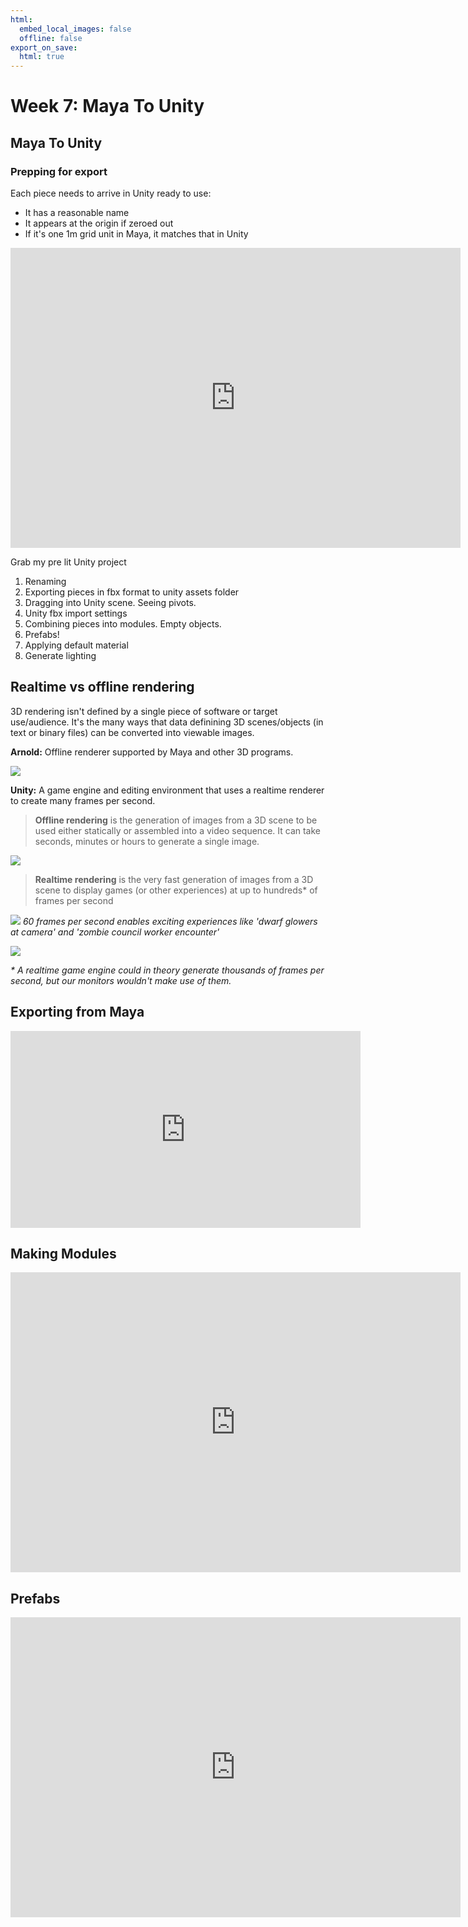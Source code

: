 ```yaml
---
html:
  embed_local_images: false
  offline: false
export_on_save:
  html: true
---
```


# Week 7: Maya To Unity

<!-- @import "[TOC]" {cmd="toc" depthFrom=1 depthTo=6 orderedList=false} -->

## Maya To Unity

### Prepping for export

Each piece needs to arrive in Unity ready to use: 
* It has a reasonable name
* It appears at the origin if zeroed out
* If it's one 1m grid unit in Maya, it matches that in Unity

<iframe width="720" height="480" src="https://www.youtube.com/embed/Gzi4g21NnM8" frameborder="0" allow="accelerometer; autoplay; encrypted-media; gyroscope; picture-in-picture" allowfullscreen></iframe>

Grab my pre lit Unity project

1. Renaming
2. Exporting pieces in fbx format to unity assets folder
3. Dragging into Unity scene. Seeing pivots.
4. Unity fbx import settings
5. Combining pieces into modules. Empty objects.
6. Prefabs!
7. Applying default material
8. Generate lighting
   
## Realtime vs offline rendering

3D rendering isn't defined by a single piece of software or target use/audience. It's the many ways that data definining 3D scenes/objects (in text or binary files) can be converted into viewable images.

**Arnold:** Offline renderer supported by Maya and other 3D programs.

![](assets/week7/arnold_scene.png)

**Unity:** A game engine and editing environment that uses a realtime renderer to create many frames per second.


> **Offline rendering** is the generation of images from a 3D scene to be used either statically or assembled into a video sequence. It can take seconds, minutes or hours to generate a single image.

![](assets/week7/groot_arnold.png)


> **Realtime rendering** is the very fast generation of images from a 3D scene to display games (or other experiences) at up to hundreds* of frames per second

![](assets/week7/fps_3_torb_hallo.jpg)
_60 frames per second enables exciting experiences like 'dwarf glowers at camera' and 'zombie council worker encounter'_

![](assets/week7/survival_1_scum.jpg)

_* A realtime game engine could in theory generate thousands of frames per second, but our monitors wouldn't make use of them._

## Exporting from Maya

<iframe width="560" height="315" src="https://www.youtube.com/embed/N0rx9-CBhBw" frameborder="0" allow="accelerometer; autoplay; encrypted-media; gyroscope; picture-in-picture" allowfullscreen></iframe>

## Making Modules
<iframe width="720" height="480" src="https://www.youtube.com/embed/52moIwsKpIc" frameborder="0" allow="accelerometer; autoplay; encrypted-media; gyroscope; picture-in-picture" allowfullscreen></iframe>

## Prefabs
<iframe width="720" height="480" src="https://www.youtube.com/embed/UeC2UtKhnk4" frameborder="0" allow="accelerometer; autoplay; encrypted-media; gyroscope; picture-in-picture" allowfullscreen></iframe>